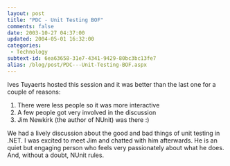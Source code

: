 ```yaml
---
layout: post
title: "PDC - Unit Testing BOF"
comments: false
date: 2003-10-27 04:37:00
updated: 2004-05-01 16:32:00
categories:
 - Technology
subtext-id: 6ea63658-31e7-4341-9429-80bc3bc13fe7
alias: /blog/post/PDC---Unit-Testing-BOF.aspx
---
```



Ives Tuyaerts hosted this session and it was better than the last one for a couple of reasons:

  1. There were less people so it was more interactive
  2. A few people got very involved in the discussion
  3. Jim Newkirk (the author of NUnit) was there :)

We had a lively discussion about the good and bad things of unit testing in .NET. I was excited to meet Jim and chatted with him afterwards. He is an quiet but engaging person who feels very passionately about what he does. And, without a doubt, NUnit rules.
